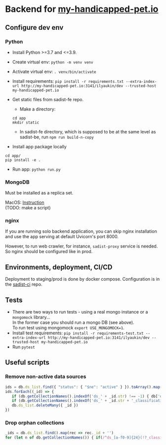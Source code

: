 # Backend for [my-handicapped-pet.io](https://my-handicapped-pet.io)

## Configure dev env

### Python

- Install Python >=3.7 and <=3.9.

- Create virtual env: `python -m venv venv`

- Activate virtual env: `. venv/bin/activate`

- Install requirements: `pip install -r requirements.txt --extra-index-url http://my-handicapped-pet.io:3141/ilyaukin/dev --trusted-host my-handicapped-pet.io`

- Get static files from sadist-fe repo.
    - Make a directory:
    ```
    cd app
    mkdir static
    ```
    - In sadist-fe directory, which is supposed to be
    at the same level as sadist-be, run `npm run build-n-copy`

- Install app package locally
```
cd app/
pip install -e .
```

- Run app: `python run.py`


### MongoDB

Must be installed as a replica set.

MacOS: [Instruction](https://medium.com/@OndrejKvasnovsky/mongodb-replica-set-on-local-macos-f5fc383b3fd6)
<br/>
(TODO: make a script)


### nginx

If you are running solo backend application, you can skip nginx
installation and use the app serving at default Uvicorn's port 8000.

However, to run web crawler, for instance, `sadist-proxy` service
is needed. So nginx should be configured like in prod.


## Environments, deployment, CI/CD

Deployment to staging/prod is done by docker compose.
Configuration is in the [sadist-ci](https://github.com/ilyaukin/sadist-ci) repo.

## Tests

- There are two ways to run tests - using a real mongo instance
or a `mongomock` library... <br/>In the former case you should run a mongo
DB (see above).<br/>
To run test using mongomock `export USE_MONGOMOCK=1`.
- Install test requirements: `pip install -r requirements-test.txt --extra-index-url http://my-handicapped-pet.io:3141/ilyaukin/dev --trusted-host my-handicapped-pet.io`
- Run `pytest`


## Useful scripts

### Remove non-active data sources
```javascript
ids = db.ds_list.find({ "status": { "$ne": "active" } }).toArray().map((rec) => rec._id)
ids.forEach((_id) => {
   if (db.getCollectionNames().indexOf('ds_' + _id.str) !== -1) { db['ds_' + _id.str].drop(); }
   if (db.getCollectionNames().indexOf('ds_' + _id.str + '_classification') !== -1) { db['ds_' + _id.str + '_classification'].drop(); }
   db.ds_list.deleteMany({ _id })
})
```

### Drop orphan collections
```javascript
_ids = db.ds_list.find().map(rec => rec._id + '')
for (let n of db.getCollectionNames()) { if(/^ds_[a-f0-9]{24}(!?_classification)?$/.test(n)) { const m = _ids.find(_id => n.indexOf(_id) !== -1); if (!m) { db[n].drop() }; }  }
```
